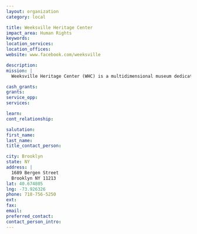 ```yaml
---
layout: organization
category: local

title: Weeksville Heritage Center
impact_area: Human Rights
keywords: 
location_services: 
location_offices: 
website: www.facebook.com/weeksville

description: 
mission: |
  Weeksville Heritage Center (WHC) is a multidimensional museum dedicated to preserving the history of the 19th century African American community of Weeksville, Brooklyn. Using a contemporary lens, we activate this unique history through the presentation of innovative, vanguard and experimental programs.

cash_grants: 
grants: 
service_opp: 
services: 

learn: 
cont_relationship: 

salutation: 
first_name: 
last_name: 
title_contact_person: 

city: Brooklyn
state: NY
address: |
  1689 Bergen Street    
  Brooklyn NY 11213
lat: 40.674805
lng: -73.926326
phone: 718-756-5250
ext: 
fax: 
email: 
preferred_contact: 
contact_person_intro: 
---
```


